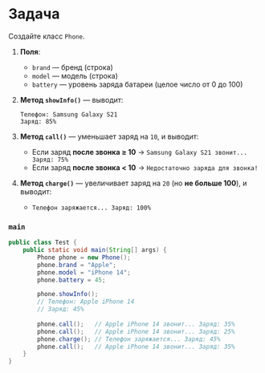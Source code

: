 # Задача

Создайте класс `Phone`.

1. **Поля**:
    - `brand` — бренд (строка)
    - `model` — модель (строка)
    - `battery` — уровень заряда батареи (целое число от 0 до 100)

2. **Метод `showInfo()`** — выводит:
   ```
   Телефон: Samsung Galaxy S21
   Заряд: 85%
   ```

3. **Метод `call()`** — уменьшает заряд на `10`, и выводит:
    - Если заряд **после звонка ≥ 10** → `Samsung Galaxy S21 звонит... Заряд: 75%`
    - Если заряд **после звонка < 10** → `Недостаточно заряда для звонка!`

4. **Метод `charge()`** — увеличивает заряд на `20` (но **не больше 100**), и выводит:
    - `Телефон заряжается... Заряд: 100%`

### `main`

```java
public class Test {
    public static void main(String[] args) {
        Phone phone = new Phone();
        phone.brand = "Apple";
        phone.model = "iPhone 14";
        phone.battery = 45;

        phone.showInfo();
        // Телефон: Apple iPhone 14
        // Заряд: 45%
        
        phone.call();   // Apple iPhone 14 звонит... Заряд: 35%
        phone.call();   // Apple iPhone 14 звонит... Заряд: 25%
        phone.charge(); // Телефон заряжается... Заряд: 45%
        phone.call();   // Apple iPhone 14 звонит... Заряд: 35%
    }
}
```
